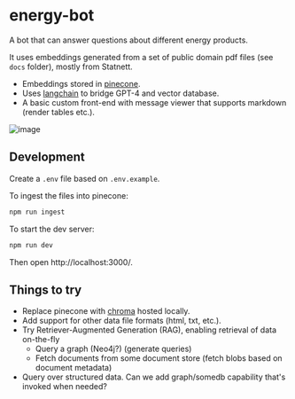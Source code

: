 # energy-bot

A bot that can answer questions about different energy products.

It uses embeddings generated from a set of public domain pdf files (see `docs` folder), mostly from Statnett.

* Embeddings stored in [pinecone](https://www.pinecone.io/).
* Uses [langchain](https://github.com/langchain-ai/langchainjs) to bridge GPT-4 and vector database.
* A basic custom front-end with message viewer that supports markdown (render tables etc.).

![image](https://github.com/espenh/energy-bot/assets/973493/3972fbdf-ca40-46e6-a464-59ceabaf7e76)

## Development

Create a `.env` file based on `.env.example`.

To ingest the files into pinecone:
```sh
npm run ingest
```

To start the dev server:
```sh
npm run dev
```

Then open http://localhost:3000/.

## Things to try

- Replace pinecone with [chroma](https://github.com/chroma-core/chroma) hosted locally.
- Add support for other data file formats (html, txt, etc.).
- Try Retriever-Augmented Generation (RAG), enabling retrieval of data on-the-fly
  - Query a graph (Neo4j?) (generate queries)
  - Fetch documents from some document store (fetch blobs based on document metadata)
- Query over structured data. Can we add graph/somedb capability that's invoked when needed?
